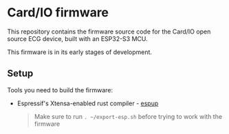 Card/IO firmware
================

This repository contains the firmware source code for the Card/IO open source ECG device, built with
an ESP32-S3 MCU.

This firmware is in its early stages of development.

Setup
-----

Tools you need to build the firmware:

 - Espressif's Xtensa-enabled rust compiler - [espup](https://github.com/esp-rs/espup)
   > Make sure to run `. ~/export-esp.sh` before trying to work with the firmware
